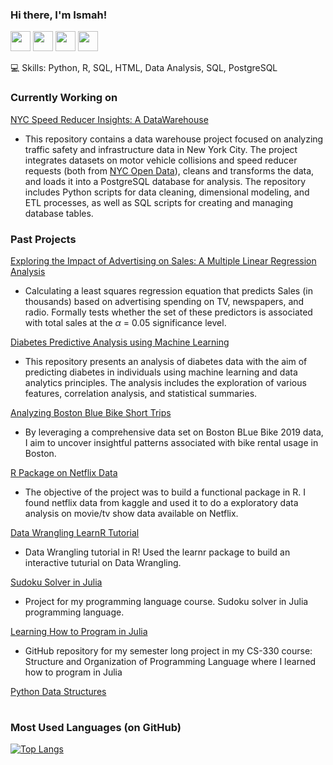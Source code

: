 ### Hi there, I'm Ismah!


<img height="32" width="32" src="https://cdn.jsdelivr.net/npm/simple-icons@v5/icons/python.svg" /> <img height="32" width="32" src="https://cdn.jsdelivr.net/npm/simple-icons@v5/icons/r.svg" /> <img height="32" width="32" src="https://cdn.jsdelivr.net/npm/simple-icons@v5/icons/julia.svg" /> <img height="32" width="32" src="https://cdn.jsdelivr.net/npm/simple-icons@v5/icons/visualstudiocode.svg"/> 

💻 Skills: Python, R, SQL, HTML, Data Analysis, SQL, PostgreSQL


### Currently Working on

[NYC Speed Reducer Insights: A DataWarehouse](https://github.com/ismahahmed/NYC-Traffic-Safety-DataWarehouse)
- This repository contains a data warehouse project focused on analyzing traffic safety and infrastructure data in New York City. The project integrates datasets on motor vehicle collisions and speed reducer requests (both from [NYC Open Data](https://opendata.cityofnewyork.us/)), cleans and transforms the data, and loads it into a PostgreSQL database for analysis. The repository includes Python scripts for data cleaning, dimensional modeling, and ETL processes, as well as SQL scripts for creating and managing database tables.



### Past Projects

[Exploring the Impact of Advertising on Sales: A Multiple Linear Regression Analysis](https://github.com/ismahahmed/Advertising-Sales-Regression)
- Calculating a least squares regression equation that predicts Sales (in thousands) based on advertising spending on TV, newspapers, and radio. Formally tests whether the set of these predictors is associated with total sales at the $\alpha$ = 0.05 significance level.

[Diabetes Predictive Analysis using Machine Learning](https://github.com/ismahahmed/Diabetes-ML-Predictive-Analysis)
- This repository presents an analysis of diabetes data with the aim of predicting diabetes in individuals using machine learning and data analytics principles. The analysis includes the exploration of various features, correlation analysis, and statistical summaries.

[Analyzing Boston Blue Bike Short Trips](https://github.com/ismahahmed/Analyzing-Blue-Bike-Trips/tree/main)
- By leveraging a comprehensive data set on Boston BLue Bike 2019 data, I aim to uncover insightful patterns associated with bike rental usage in Boston.

[R Package on Netflix Data](https://github.com/ismahahmed/Netflix-R-Package)
- The objective of the project was to build a functional package in R. I found netflix data from kaggle and used it to do a exploratory data analysis on movie/tv show data available on Netflix.

[Data Wrangling LearnR Tutorial](https://github.com/ismahahmed/Data-Wrangling-R-Tutorial)
- Data Wrangling tutorial in R! Used the learnr package to build an interactive tuturial on Data Wrangling. 

[Sudoku Solver in Julia](https://github.com/ismahahmed/Julia-Sudoku)
- Project for my programming language course. Sudoku solver in Julia programming language.

[Learning How to Program in Julia](https://github.com/ismahahmed/Learning-Julia-Programming)
- GitHub repository for my semester long project in my CS-330 course: Structure and Organization of Programming Language where I learned how to program in Julia

[Python Data Structures](https://github.com/ismahahmed/Python-Data-Structures)


# 

### Most Used Languages (on GitHub)

[![Top Langs](https://github-readme-stats.vercel.app/api/top-langs/?username=ismahahmed&layout=compact&theme=radical)](https://github.com/ismahahmed/github-readme-stats)


#



